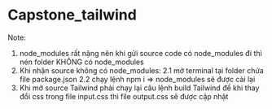 # Capstone_tailwind

Note:

1. node_modules rất nặng nên khi gửi source code có node_modules đi thì nén folder KHÔNG có node_modules
2. Khi nhận source không có node_modules:
   2.1 mở terminal tại folder chứa file package.json
   2.2 chạy lệnh npm i => node_modules sẽ được cài lại
3. Khi mở source Tailwind phải chạy lại câu lệnh build Tailwind để khi thay đổi css trong file input.css thì file output.css sẽ được cập nhật
